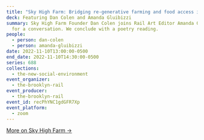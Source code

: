 ```yaml
---
title: "Sky High Farm: Bridging re-generative farming and food access initiatives"
deck: Featuring Dan Colen and Amanda Gluibizzi
summary: Sky High Farm Founder Dan Colen joins Rail Art Editor Amanda Gluibizzi
  for a conversation. We conclude with a poetry reading.
people:
  - person: dan-colen
  - person: amanda-gluibizzi
date: 2022-11-10T13:00:00-0500
end_date: 2022-11-10T14:30:00-0500
series: 688
collections:
  - the-new-social-environment
event_organizer:
  - the-brooklyn-rail
event_producer:
  - the-brooklyn-rail
event_id: recPhYNC1gdGFR7Xp
event_platform:
  - zoom
---
```

[M﻿ore on Sky High Farm →](https://skyhighfarm.org/)